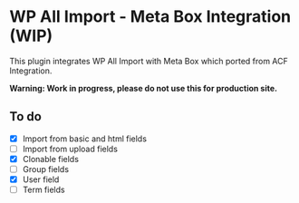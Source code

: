 # WP All Import - Meta Box Integration (WIP)

This plugin integrates WP All Import with Meta Box which ported from ACF Integration.

**Warning: Work in progress, please do not use this for production site.**

## To do
- [x] Import from basic and html fields
- [ ] Import from upload fields
- [x] Clonable fields
- [ ] Group fields
- [x] User field
- [ ] Term fields